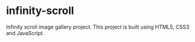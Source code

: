 # infinity-scroll
Infinity scroll image gallery project. This project is built using HTML5, CSS3 and JavaScript. 
